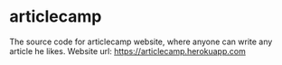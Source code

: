 # articlecamp
The source code for articlecamp website, where anyone can write any article he likes. 
Website url: https://articlecamp.herokuapp.com
